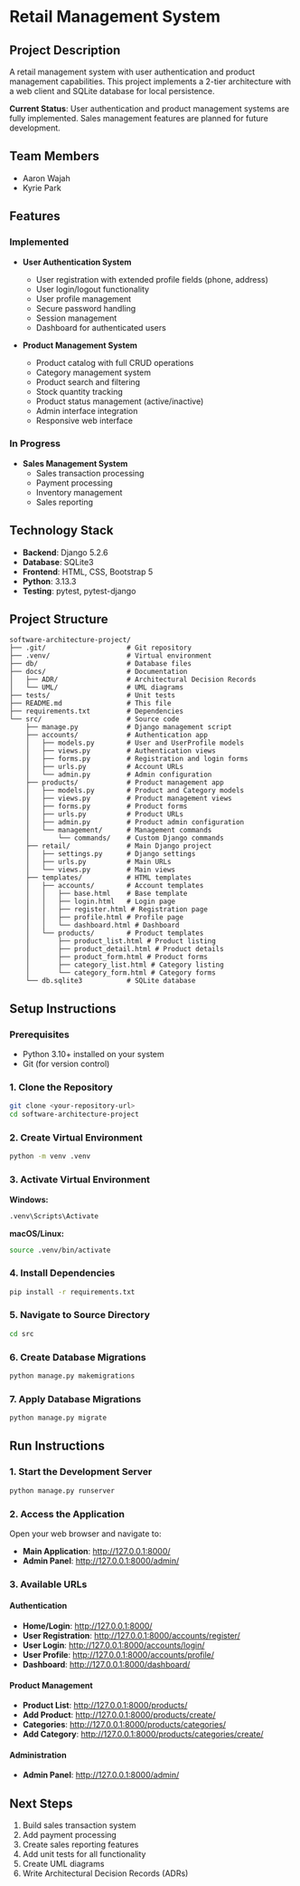 # Retail Management System

## Project Description

A retail management system with user authentication and product management capabilities. This project implements a 2-tier architecture with a web client and SQLite database for local persistence.

**Current Status**: User authentication and product management systems are fully implemented. Sales management features are planned for future development.

## Team Members

- Aaron Wajah
- Kyrie Park

## Features

### Implemented
- **User Authentication System**
  - User registration with extended profile fields (phone, address)
  - User login/logout functionality
  - User profile management
  - Secure password handling
  - Session management
  - Dashboard for authenticated users

- **Product Management System**
  - Product catalog with full CRUD operations
  - Category management system
  - Product search and filtering
  - Stock quantity tracking
  - Product status management (active/inactive)
  - Admin interface integration
  - Responsive web interface

### In Progress
- **Sales Management System**
  - Sales transaction processing
  - Payment processing
  - Inventory management
  - Sales reporting

## Technology Stack

- **Backend**: Django 5.2.6
- **Database**: SQLite3
- **Frontend**: HTML, CSS, Bootstrap 5
- **Python**: 3.13.3
- **Testing**: pytest, pytest-django

## Project Structure

```
software-architecture-project/
├── .git/                    # Git repository
├── .venv/                   # Virtual environment
├── db/                      # Database files
├── docs/                    # Documentation
│   ├── ADR/                 # Architectural Decision Records
│   └── UML/                 # UML diagrams
├── tests/                   # Unit tests
├── README.md                # This file
├── requirements.txt         # Dependencies
└── src/                     # Source code
    ├── manage.py            # Django management script
    ├── accounts/            # Authentication app
    │   ├── models.py        # User and UserProfile models
    │   ├── views.py         # Authentication views
    │   ├── forms.py         # Registration and login forms
    │   ├── urls.py          # Account URLs
    │   └── admin.py         # Admin configuration
    ├── products/            # Product management app
    │   ├── models.py        # Product and Category models
    │   ├── views.py         # Product management views
    │   ├── forms.py         # Product forms
    │   ├── urls.py          # Product URLs
    │   ├── admin.py         # Product admin configuration
    │   └── management/      # Management commands
    │       └── commands/    # Custom Django commands
    ├── retail/              # Main Django project
    │   ├── settings.py      # Django settings
    │   ├── urls.py          # Main URLs
    │   └── views.py         # Main views
    ├── templates/           # HTML templates
    │   ├── accounts/        # Account templates
    │   │   ├── base.html    # Base template
    │   │   ├── login.html   # Login page
    │   │   ├── register.html # Registration page
    │   │   ├── profile.html # Profile page
    │   │   └── dashboard.html # Dashboard
    │   └── products/        # Product templates
    │       ├── product_list.html # Product listing
    │       ├── product_detail.html # Product details
    │       ├── product_form.html # Product forms
    │       ├── category_list.html # Category listing
    │       └── category_form.html # Category forms
    └── db.sqlite3           # SQLite database
```

## Setup Instructions

### Prerequisites

- Python 3.10+ installed on your system
- Git (for version control)

### 1. Clone the Repository

```bash
git clone <your-repository-url>
cd software-architecture-project
```

### 2. Create Virtual Environment

```bash
python -m venv .venv
```

### 3. Activate Virtual Environment

**Windows:**
```bash
.venv\Scripts\Activate
```

**macOS/Linux:**
```bash
source .venv/bin/activate
```

### 4. Install Dependencies

```bash
pip install -r requirements.txt
```

### 5. Navigate to Source Directory

```bash
cd src
```

### 6. Create Database Migrations

```bash
python manage.py makemigrations
```

### 7. Apply Database Migrations

```bash
python manage.py migrate
```

## Run Instructions

### 1. Start the Development Server

```bash
python manage.py runserver
```

### 2. Access the Application

Open your web browser and navigate to:
- **Main Application**: http://127.0.0.1:8000/
- **Admin Panel**: http://127.0.0.1:8000/admin/

### 3. Available URLs

#### **Authentication**
- **Home/Login**: http://127.0.0.1:8000/
- **User Registration**: http://127.0.0.1:8000/accounts/register/
- **User Login**: http://127.0.0.1:8000/accounts/login/
- **User Profile**: http://127.0.0.1:8000/accounts/profile/
- **Dashboard**: http://127.0.0.1:8000/dashboard/

#### **Product Management**
- **Product List**: http://127.0.0.1:8000/products/
- **Add Product**: http://127.0.0.1:8000/products/create/
- **Categories**: http://127.0.0.1:8000/products/categories/
- **Add Category**: http://127.0.0.1:8000/products/categories/create/

#### **Administration**
- **Admin Panel**: http://127.0.0.1:8000/admin/


## Next Steps

1. Build sales transaction system
2. Add payment processing
3. Create sales reporting features
4. Add unit tests for all functionality
5. Create UML diagrams
6. Write Architectural Decision Records (ADRs)
